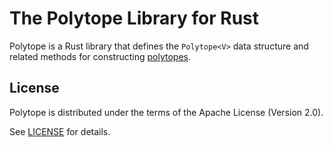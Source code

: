 # The Polytope Library for Rust

Polytope is a Rust library that defines the `Polytope<V>` data structure and related methods for constructing
[polytopes](https://en.wikipedia.org/wiki/Polytope).

## License

Polytope is distributed under the terms of the Apache License (Version 2.0).

See [LICENSE](LICENSE) for details.

